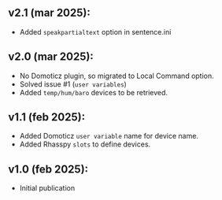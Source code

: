 ## v2.1 (mar 2025):
- Added `speakpartialtext` option in sentence.ini
## v2.0 (mar 2025):
- No Domoticz plugin, so migrated to Local Command option.
- Solved issue #1 (`user variables`)
- Added `temp/hum/baro` devices to be retrieved.
## v1.1 (feb 2025):
- Added Domoticz `user variable` name for device name.
- Added Rhasspy `slots` to define devices.
## v1.0 (feb 2025):
- Initial publication

